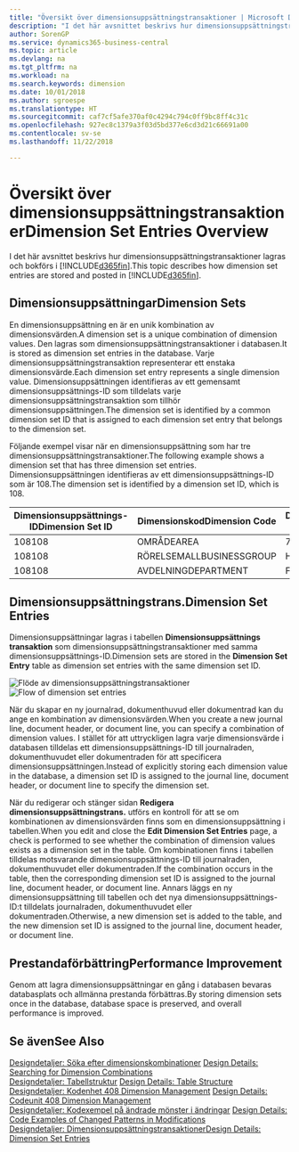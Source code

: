 ```yaml
---
title: "Översikt över dimensionsuppsättningstransaktioner | Microsoft Docs"
description: "I det här avsnittet beskrivs hur dimensionsuppsättningstransaktioner lagras och bokförs i Dynamics 365."
author: SorenGP
ms.service: dynamics365-business-central
ms.topic: article
ms.devlang: na
ms.tgt_pltfrm: na
ms.workload: na
ms.search.keywords: dimension
ms.date: 10/01/2018
ms.author: sgroespe
ms.translationtype: HT
ms.sourcegitcommit: caf7cf5afe370af0c4294c794c0ff9bc8ff4c31c
ms.openlocfilehash: 927ec8c1379a3f03d5bd377e6cd3d21c66691a00
ms.contentlocale: sv-se
ms.lasthandoff: 11/22/2018

---
```

# <a name="dimension-set-entries-overview"></a><span data-ttu-id="a6b63-103">Översikt över dimensionsuppsättningstransaktioner</span><span class="sxs-lookup"><span data-stu-id="a6b63-103">Dimension Set Entries Overview</span></span>
<span data-ttu-id="a6b63-104">I det här avsnittet beskrivs hur dimensionsuppsättningstransaktioner lagras och bokförs i [!INCLUDE[d365fin](includes/d365fin_md.md)].</span><span class="sxs-lookup"><span data-stu-id="a6b63-104">This topic describes how dimension set entries are stored and posted in [!INCLUDE[d365fin](includes/d365fin_md.md)].</span></span>  

## <a name="dimension-sets"></a><span data-ttu-id="a6b63-105">Dimensionsuppsättningar</span><span class="sxs-lookup"><span data-stu-id="a6b63-105">Dimension Sets</span></span>  
<span data-ttu-id="a6b63-106">En dimensionsuppsättning en är en unik kombination av dimensionsvärden.</span><span class="sxs-lookup"><span data-stu-id="a6b63-106">A dimension set is a unique combination of dimension values.</span></span> <span data-ttu-id="a6b63-107">Den lagras som dimensionsuppsättningstransaktioner i databasen.</span><span class="sxs-lookup"><span data-stu-id="a6b63-107">It is stored as dimension set entries in the database.</span></span> <span data-ttu-id="a6b63-108">Varje dimensionsuppsättningstransaktion representerar ett enstaka dimensionsvärde.</span><span class="sxs-lookup"><span data-stu-id="a6b63-108">Each dimension set entry represents a single dimension value.</span></span> <span data-ttu-id="a6b63-109">Dimensionsuppsättningen identifieras av ett gemensamt dimensionsuppsättnings-ID som tilldelats varje dimensionsuppsättningstransaktion som tillhör dimensionsuppsättningen.</span><span class="sxs-lookup"><span data-stu-id="a6b63-109">The dimension set is identified by a common dimension set ID that is assigned to each dimension set entry that belongs to the dimension set.</span></span>  

<span data-ttu-id="a6b63-110">Följande exempel visar när en dimensionsuppsättning som har tre dimensionsuppsättningstransaktioner.</span><span class="sxs-lookup"><span data-stu-id="a6b63-110">The following example shows a dimension set that has three dimension set entries.</span></span> <span data-ttu-id="a6b63-111">Dimensionsuppsättningen identifieras av ett dimensionsuppsättnings-ID som är 108.</span><span class="sxs-lookup"><span data-stu-id="a6b63-111">The dimension set is identified by a dimension set ID, which is 108.</span></span>  

|<span data-ttu-id="a6b63-112">Dimensionsuppsättnings-ID</span><span class="sxs-lookup"><span data-stu-id="a6b63-112">Dimension Set ID</span></span>|<span data-ttu-id="a6b63-113">Dimensionskod</span><span class="sxs-lookup"><span data-stu-id="a6b63-113">Dimension Code</span></span>|<span data-ttu-id="a6b63-114">Dimensionsvärdekod</span><span class="sxs-lookup"><span data-stu-id="a6b63-114">Dimension Value Code</span></span>|<span data-ttu-id="a6b63-115">Dimensionsvärdesnamn</span><span class="sxs-lookup"><span data-stu-id="a6b63-115">Dimension Value Name</span></span>|  
|----------------------|--------------------|--------------------------|--------------------------|  
|<span data-ttu-id="a6b63-116">108</span><span class="sxs-lookup"><span data-stu-id="a6b63-116">108</span></span>|<span data-ttu-id="a6b63-117">OMRÅDE</span><span class="sxs-lookup"><span data-stu-id="a6b63-117">AREA</span></span>|<span data-ttu-id="a6b63-118">70</span><span class="sxs-lookup"><span data-stu-id="a6b63-118">70</span></span>|<span data-ttu-id="a6b63-119">Nordamerika</span><span class="sxs-lookup"><span data-stu-id="a6b63-119">America North</span></span>|  
|<span data-ttu-id="a6b63-120">108</span><span class="sxs-lookup"><span data-stu-id="a6b63-120">108</span></span>|<span data-ttu-id="a6b63-121">RÖRELSEMALL</span><span class="sxs-lookup"><span data-stu-id="a6b63-121">BUSINESSGROUP</span></span>|<span data-ttu-id="a6b63-122">Home</span><span class="sxs-lookup"><span data-stu-id="a6b63-122">HOME</span></span>|<span data-ttu-id="a6b63-123">Start</span><span class="sxs-lookup"><span data-stu-id="a6b63-123">Home</span></span>|  
|<span data-ttu-id="a6b63-124">108</span><span class="sxs-lookup"><span data-stu-id="a6b63-124">108</span></span>|<span data-ttu-id="a6b63-125">AVDELNING</span><span class="sxs-lookup"><span data-stu-id="a6b63-125">DEPARTMENT</span></span>|<span data-ttu-id="a6b63-126">FÖRSÄLJNING</span><span class="sxs-lookup"><span data-stu-id="a6b63-126">SALES</span></span>|<span data-ttu-id="a6b63-127">FÖRS</span><span class="sxs-lookup"><span data-stu-id="a6b63-127">Sales</span></span>|  

## <a name="dimension-set-entries"></a><span data-ttu-id="a6b63-128">Dimensionsuppsättningstrans.</span><span class="sxs-lookup"><span data-stu-id="a6b63-128">Dimension Set Entries</span></span>  
<span data-ttu-id="a6b63-129">Dimensionsuppsättningar lagras i tabellen **Dimensionsuppsättnings transaktion** som dimensionsuppsättningstransaktioner med samma dimensionsuppsättnings-ID.</span><span class="sxs-lookup"><span data-stu-id="a6b63-129">Dimension sets are stored in the **Dimension Set Entry** table as dimension set entries with the same dimension set ID.</span></span>  

<span data-ttu-id="a6b63-130">![Flöde av dimensionsuppsättningstransaktioner](media/dimensionentrynav7.png "Flöde av dimensionsuppsättningstransaktioner")</span><span class="sxs-lookup"><span data-stu-id="a6b63-130">![Flow of dimension set entries](media/dimensionentrynav7.png "Flow of dimension set entries")</span></span>  

<span data-ttu-id="a6b63-131">När du skapar en ny journalrad, dokumenthuvud eller dokumentrad kan du ange en kombination av dimensionsvärden.</span><span class="sxs-lookup"><span data-stu-id="a6b63-131">When you create a new journal line, document header, or document line, you can specify a combination of dimension values.</span></span> <span data-ttu-id="a6b63-132">I stället för att uttryckligen lagra varje dimensionsvärde i databasen tilldelas ett dimensionsuppsättnings-ID till journalraden, dokumenthuvudet eller dokumentraden för att specificera dimensionsuppsättningen.</span><span class="sxs-lookup"><span data-stu-id="a6b63-132">Instead of explicitly storing each dimension value in the database, a dimension set ID is assigned to the journal line, document header, or document line to specify the dimension set.</span></span>  

<span data-ttu-id="a6b63-133">När du redigerar och stänger sidan **Redigera dimensionsuppsättningstrans.** utförs en kontroll för att se om kombinationen av dimensionsvärden finns som en dimensionsuppsättning i tabellen.</span><span class="sxs-lookup"><span data-stu-id="a6b63-133">When you edit and close the **Edit Dimension Set Entries** page, a check is performed to see whether the combination of dimension values exists as a dimension set in the table.</span></span> <span data-ttu-id="a6b63-134">Om kombinationen finns i tabellen tilldelas motsvarande dimensionsuppsättnings-ID till journalraden, dokumenthuvudet eller dokumentraden.</span><span class="sxs-lookup"><span data-stu-id="a6b63-134">If the combination occurs in the table, then the corresponding dimension set ID is assigned to the journal line, document header, or document line.</span></span> <span data-ttu-id="a6b63-135">Annars läggs en ny dimensionsuppsättning till tabellen och det nya dimensionsuppsättnings-ID:t tilldelats journalraden, dokumenthuvudet eller dokumentraden.</span><span class="sxs-lookup"><span data-stu-id="a6b63-135">Otherwise, a new dimension set is added to the table, and the new dimension set ID is assigned to the journal line, document header, or document line.</span></span>  

## <a name="performance-improvement"></a><span data-ttu-id="a6b63-136">Prestandaförbättring</span><span class="sxs-lookup"><span data-stu-id="a6b63-136">Performance Improvement</span></span>  
<span data-ttu-id="a6b63-137">Genom att lagra dimensionsuppsättningar en gång i databasen bevaras databasplats och allmänna prestanda förbättras.</span><span class="sxs-lookup"><span data-stu-id="a6b63-137">By storing dimension sets once in the database, database space is preserved, and overall performance is improved.</span></span>  

## <a name="see-also"></a><span data-ttu-id="a6b63-138">Se även</span><span class="sxs-lookup"><span data-stu-id="a6b63-138">See Also</span></span>  
<span data-ttu-id="a6b63-139">[Designdetaljer: Söka efter dimensionskombinationer](design-details-searching-for-dimension-combinations.md) </span><span class="sxs-lookup"><span data-stu-id="a6b63-139">[Design Details: Searching for Dimension Combinations](design-details-searching-for-dimension-combinations.md) </span></span>  
<span data-ttu-id="a6b63-140">[Designdetaljer: Tabellstruktur](design-details-table-structure.md) </span><span class="sxs-lookup"><span data-stu-id="a6b63-140">[Design Details: Table Structure](design-details-table-structure.md) </span></span>  
<span data-ttu-id="a6b63-141">[Designdetaljer: Kodenhet 408 Dimension Management](design-details-codeunit-408-dimension-management.md) </span><span class="sxs-lookup"><span data-stu-id="a6b63-141">[Design Details: Codeunit 408 Dimension Management](design-details-codeunit-408-dimension-management.md) </span></span>  
<span data-ttu-id="a6b63-142">[Designdetaljer: Kodexempel på ändrade mönster i ändringar](design-details-code-examples-of-changed-patterns-in-modifications.md) </span><span class="sxs-lookup"><span data-stu-id="a6b63-142">[Design Details: Code Examples of Changed Patterns in Modifications](design-details-code-examples-of-changed-patterns-in-modifications.md) </span></span>  
[<span data-ttu-id="a6b63-143">Designdetaljer: Dimensionsuppsättningstransaktioner</span><span class="sxs-lookup"><span data-stu-id="a6b63-143">Design Details: Dimension Set Entries</span></span>](design-details-dimension-set-entries.md)   


